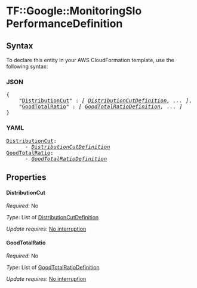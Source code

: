 # TF::Google::MonitoringSlo PerformanceDefinition

## Syntax

To declare this entity in your AWS CloudFormation template, use the following syntax:

### JSON

<pre>
{
    "<a href="#distributioncut" title="DistributionCut">DistributionCut</a>" : <i>[ <a href="distributioncutdefinition.md">DistributionCutDefinition</a>, ... ]</i>,
    "<a href="#goodtotalratio" title="GoodTotalRatio">GoodTotalRatio</a>" : <i>[ <a href="goodtotalratiodefinition.md">GoodTotalRatioDefinition</a>, ... ]</i>
}
</pre>

### YAML

<pre>
<a href="#distributioncut" title="DistributionCut">DistributionCut</a>: <i>
      - <a href="distributioncutdefinition.md">DistributionCutDefinition</a></i>
<a href="#goodtotalratio" title="GoodTotalRatio">GoodTotalRatio</a>: <i>
      - <a href="goodtotalratiodefinition.md">GoodTotalRatioDefinition</a></i>
</pre>

## Properties

#### DistributionCut

_Required_: No

_Type_: List of <a href="distributioncutdefinition.md">DistributionCutDefinition</a>

_Update requires_: [No interruption](https://docs.aws.amazon.com/AWSCloudFormation/latest/UserGuide/using-cfn-updating-stacks-update-behaviors.html#update-no-interrupt)

#### GoodTotalRatio

_Required_: No

_Type_: List of <a href="goodtotalratiodefinition.md">GoodTotalRatioDefinition</a>

_Update requires_: [No interruption](https://docs.aws.amazon.com/AWSCloudFormation/latest/UserGuide/using-cfn-updating-stacks-update-behaviors.html#update-no-interrupt)

